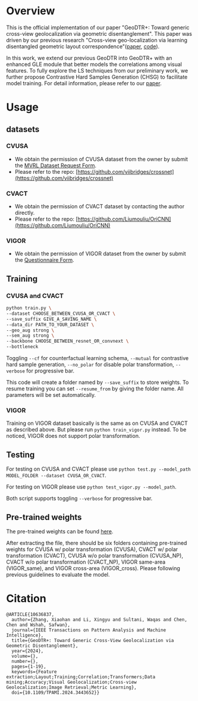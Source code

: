 # Overview

This is the official implementation of our paper "GeoDTR+: Toward generic cross-view geolocalization via geometric disentanglement". This paper was driven by our previous research "Cross-view geo-localization via learning disentangled geometric layout correspondence"([paper](https://ojs.aaai.org/index.php/AAAI/article/view/25457), [code](https://gitlab.com/vail-uvm/geodtr)).

In this work, we extend our previous GeoDTR into GeoDTR+ with an enhanced GLE module that better models the correlations among visual features. To fully explore the LS techniques from our preliminary work, we further propose Contrastive Hard Samples Generation (CHSG) to facilitate model training. For detail information, please refer to our [paper](https://arxiv.org/abs/2308.09624).

# Usage

## datasets

### CVUSA

- We obtain the permission of CVUSA dataset from the owner by submit the [MVRL Dataset Request Form](https://mvrl.cse.wustl.edu/datasets/cvusa/).
- Please refer to the repo: [https://github.com/viibridges/crossnet](https://github.com/viibridges/crossnet)

### CVACT

- We obtain the permission of CVACT dataset by contacting the author directly.
- Please refer to the repo: [https://github.com/Liumouliu/OriCNN](https://github.com/Liumouliu/OriCNN)

### VIGOR

- We obtain the permission of VIGOR dataset from the owner by submit the [Questionnaire Form](https://github.com/Jeff-Zilence/VIGOR?tab=readme-ov-file).


## Training
### CVUSA and CVACT

```bash
python train.py \
--dataset CHOOSE_BETWEEN_CVUSA_OR_CVACT \
--save_suffix GIVE_A_SAVING_NAME \
--data_dir PATH_TO_YOUR_DATASET \
--geo_aug strong \
--sem_aug strong \
--backbone CHOOSE_BETWEEN_resnet_OR_convnext \
--bottleneck
```

Toggling `--cf` for counterfactual learning schema, `--mutual` for contrastive hard sample generation, `--no_polar` for disable polar transformation, `--verbose` for progressive bar.

This code will create a folder named by `--save_suffix` to store weights. To resume training you can set `--resume_from` by giving the folder name. All parameters will be set automatically.

### VIGOR

Training on VIGOR dataset basically is the same as on CVUSA and CVACT as described above. But please run `python train_vigor.py` instead. To be noticed, VIGOR does not support polar transformation.

## Testing

For testing on CVUSA and CVACT please use `python test.py --model_path MODEL_FOLDER --dataset CVUSA_OR_CVACT`.

For testing on VIGOR please use `python test_vigor.py --model_path`. 

Both script supports toggling `--verbose` for progressive bar.

## Pre-trained weights

The pre-trained weights can be found [here](https://drive.google.com/file/d/1JeX4378JDRlBIQGQ6ZVOYmQ_02YjZgKH/view?usp=sharing). 

After extracting the file, there should be six folders containing pre-trained weights for CVUSA w/ polar transformation (CVUSA), CVACT w/ polar transformation (CVACT), CVUSA w/o polar transformation (CVUSA_NP), CVACT w/o polar transformation (CVACT_NP), VIGOR same-area (VIGOR_same), and VIGOR cross-area (VIGOR_cross). Please following previous guidelines to evaluate the model.

# Citation

```
@ARTICLE{10636837,
  author={Zhang, Xiaohan and Li, Xingyu and Sultani, Waqas and Chen, Chen and Wshah, Safwan},
  journal={IEEE Transactions on Pattern Analysis and Machine Intelligence}, 
  title={GeoDTR+: Toward Generic Cross-View Geolocalization via Geometric Disentanglement}, 
  year={2024},
  volume={},
  number={},
  pages={1-19},
  keywords={Feature extraction;Layout;Training;Correlation;Transformers;Data mining;Accuracy;Visual Geolocalization;Cross-view Geolocalization;Image Retrieval;Metric Learning},
  doi={10.1109/TPAMI.2024.3443652}}
  ```